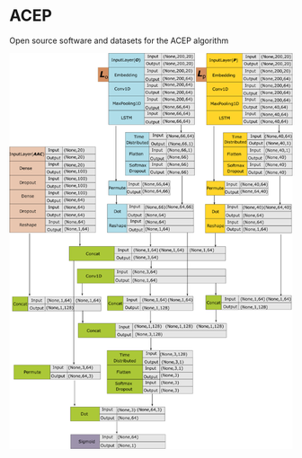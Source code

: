 # ACEP
Open source software and datasets for the ACEP algorithm

![Model_Structure](https://raw.githubusercontent.com/Fuhaoyi/readme_add_pic/master/ACEP_pic/model_structure.png)


